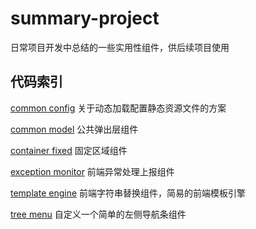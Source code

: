 ﻿# summary-project
日常项目开发中总结的一些实用性组件，供后续项目使用 

## 代码索引     

   [common config](https://github.com/iiling/summary-project/tree/master/common%20config)   关于动态加载配置静态资源文件的方案

   [common model](https://github.com/iiling/summary-project/tree/master/common%20model)   公共弹出层组件

   [container fixed](https://github.com/iiling/summary-project/tree/master/container%20fixed)   固定区域组件

   [exception monitor](https://github.com/iiling/summary-project/tree/master/exception%20monitor)   前端异常处理上报组件
    
   [template engine](https://github.com/iiling/summary-project/tree/master/template%20engine)   前端字符串替换组件，简易的前端模板引擎

   [tree menu](https://github.com/iiling/summary-project/tree/master/tree%20menu)   自定义一个简单的左侧导航条组件

  